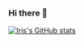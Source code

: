 ### Hi there 👋

<!--
**Iris06-cs/Iris06-cs** is a ✨ _special_ ✨ repository because its `README.md` (this file) appears on your GitHub profile.

Here are some ideas to get you started:

- 🔭 I’m currently working on ...
- 🌱 I’m currently learning ...
- 👯 I’m looking to collaborate on ...
- 🤔 I’m looking for help with ...
- 💬 Ask me about ...
- 📫 How to reach me: ...
- 😄 Pronouns: ...
- ⚡ Fun fact: ...
-->
[![Iris's GitHub stats](https://github-readme-stats.vercel.app/api?username=Iris06-cs&show_icons=true&theme=radical)](https://github.com/Iris06-cs/github-readme-stats)
